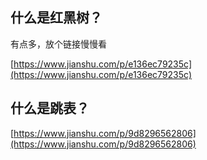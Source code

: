 ## 什么是红黑树？
有点多，放个链接慢慢看

[https://www.jianshu.com/p/e136ec79235c](https://www.jianshu.com/p/e136ec79235c)

## 什么是跳表？

[https://www.jianshu.com/p/9d8296562806](https://www.jianshu.com/p/9d8296562806)